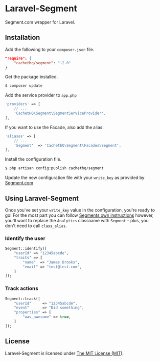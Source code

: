 # Laravel-Segment
Segment.com wrapper for Laravel.

## Installation

Add the following to your `composer.json` file.

```json
"require": {
    "cachethq/segment": "~2.0"
}
```

Get the package installed.

```bash
$ composer update
```

Add the service provider to `app.php`

```php
'providers' => [
    // ...
    'CachetHQ\Segment\SegmentServiceProvider',
],
```

If you want to use the Facade, also add the alias:

```php
'aliases' => [
    // ...
    'Segment'  => 'CachethQ\Segment\Facades\Segment',
],
```

Install the configuration file.

```bash
$ php artisan config:publish cachethq/segment
```

Update the new configuration file with your `write_key` as provided by [Segment.com](https://segment.com)

## Using Laravel-Segment

Once you've set your `write_key` value in the configuration, you're ready to go! For the most part you can follow [Segments own instructions](https://segment.com/docs/libraries/php/quickstart) however, you'll want to replace the `Analytics` classname with `Segment` - plus, you don't need to call `class_alias`.

### Identify the user

```php
Segment::identify([
    "userId" => "12345abcde",
    "traits" => [
        "name"  => "James Brooks",
        "email" => "test@test.com",
    ]
]);
```

### Track actions

```php
Segment::track([
    "userId"     => "12345abcde",
    "event"      => "Did something",
    "properties" => [
        "was_awesome" => true,
    ]
]);
```


## License

Laravel-Segment is licensed under [The MIT License (MIT)](LICENSE).
